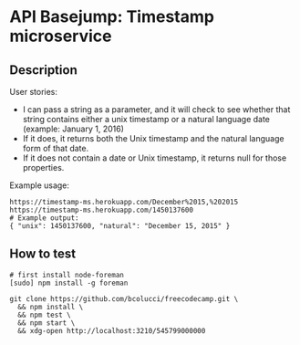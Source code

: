 
# API Basejump: Timestamp microservice

## Description

User stories:
- I can pass a string as a parameter, and it will check to see whether that string
contains either a unix timestamp or a natural language date (example: January 1, 2016)
- If it does, it returns both the Unix timestamp and the natural language form of that date.
- If it does not contain a date or Unix timestamp, it returns null for those properties.

Example usage:

    https://timestamp-ms.herokuapp.com/December%2015,%202015
    https://timestamp-ms.herokuapp.com/1450137600
    # Example output:
    { "unix": 1450137600, "natural": "December 15, 2015" }

## How to test

    # first install node-foreman
    [sudo] npm install -g foreman

    git clone https://github.com/bcolucci/freecodecamp.git \
      && npm install \
      && npm test \
      && npm start \
      && xdg-open http://localhost:3210/545799000000
